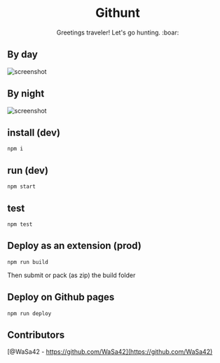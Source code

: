<h1 align="center">Githunt</h1>

<p align="center">
    Greetings traveler! Let's go hunting. :boar:
</p>

## By day

![screenshot](src/assets/img/screenshot_Githunt.png)

## By night

![screenshot](src/assets/img/screenshot_Githunt_Dark.png)

## install (dev)
`npm i`

## run (dev)
`npm start`

## test
`npm test`

## Deploy as an extension (prod)
`npm run build`

Then submit or pack (as zip) the build folder

## Deploy on Github pages
`npm run deploy`

## Contributors
[@WaSa42 - https://github.com/WaSa42](https://github.com/WaSa42)
